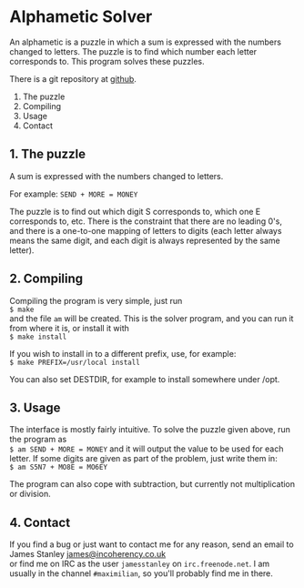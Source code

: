 # Alphametic Solver

An alphametic is a puzzle in which a sum is expressed with the numbers changed
to letters. The puzzle is to find which number each letter corresponds to. This
program solves these puzzles.

There is a git repository at [github](http://github.com/jes/am).

  1. The puzzle
  2. Compiling
  3. Usage
  4. Contact

## 1. The puzzle

A sum is expressed with the numbers changed to letters.

For example:
  `SEND + MORE = MONEY`

The puzzle is to find out which digit S corresponds to, which one E corresponds
to, etc. There is the constraint that there are no leading 0's, and there is a
one-to-one mapping of letters to digits (each letter always means the same
digit, and each digit is always represented by the same letter).

## 2. Compiling

Compiling the program is very simple, just run  
  `$ make`  
and the file `am` will be created. This is the solver program, and you can run
it from where it is, or install it with  
  `$ make install`  

If you wish to install in to a different prefix, use, for example:  
  `$ make PREFIX=/usr/local install`  

You can also set DESTDIR, for example to install somewhere under /opt.

## 3. Usage

The interface is mostly fairly intuitive. To solve the puzzle given above,
run the program as  
  `$ am SEND + MORE = MONEY`
and it will output the value to be used for each letter. If some digits are
given as part of the problem, just write them in:  
  `$ am S5N7 + MO8E = MO6EY`

The program can also cope with subtraction, but currently not multiplication or
division.

## 4. Contact

If you find a bug or just want to contact me for any reason, send an email to  
  James Stanley <james@incoherency.co.uk>  
or find me on IRC as the user `jamesstanley` on `irc.freenode.net`. I am
usually in the channel `#maximilian`, so you'll probably find me in there.

